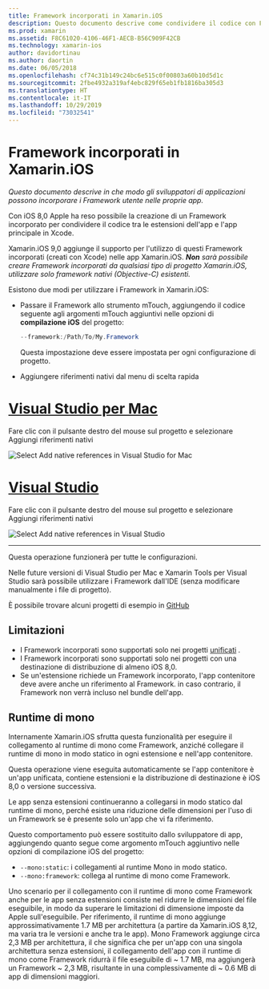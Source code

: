 ```yaml
---
title: Framework incorporati in Xamarin.iOS
description: Questo documento descrive come condividere il codice con Framework incorporati in un'applicazione Xamarin.iOS. Questa operazione può essere eseguita con lo strumento mTouch o i riferimenti nativi.
ms.prod: xamarin
ms.assetid: F8C61020-4106-46F1-AECB-B56C909F42CB
ms.technology: xamarin-ios
author: davidortinau
ms.author: daortin
ms.date: 06/05/2018
ms.openlocfilehash: cf74c31b149c24bc6e515c0f00803a60b10d5d1c
ms.sourcegitcommit: 2fbe4932a319af4ebc829f65eb1fb1816ba305d3
ms.translationtype: HT
ms.contentlocale: it-IT
ms.lasthandoff: 10/29/2019
ms.locfileid: "73032541"
---
```

# <a name="embedded-frameworks-in-xamarinios"></a>Framework incorporati in Xamarin.iOS

_Questo documento descrive in che modo gli sviluppatori di applicazioni possono incorporare i Framework utente nelle proprie app._

Con iOS 8,0 Apple ha reso possibile la creazione di un Framework incorporato per condividere il codice tra le estensioni dell'app e l'app principale in Xcode.

Xamarin.iOS 9,0 aggiunge il supporto per l'utilizzo di questi Framework incorporati (creati con Xcode) nelle app Xamarin.iOS. ***Non** sarà possibile creare Framework incorporati da qualsiasi tipo di progetto Xamarin.iOS, utilizzare solo framework nativi (Objective-C) esistenti.*

Esistono due modi per utilizzare i Framework in Xamarin.iOS:

- Passare il Framework allo strumento mTouch, aggiungendo il codice seguente agli argomenti mTouch aggiuntivi nelle opzioni di **compilazione iOS** del progetto:

  ```csharp
  --framework:/Path/To/My.Framework
  ```

  Questa impostazione deve essere impostata per ogni configurazione di progetto.

- Aggiungere riferimenti nativi dal menu di scelta rapida

# <a name="visual-studio-for-mactabmacos"></a>[Visual Studio per Mac](#tab/macos)

Fare clic con il pulsante destro del mouse sul progetto e selezionare Aggiungi riferimenti nativi

![](embedded-frameworks-images/xam-native-refs.png "Select Add native references in Visual Studio for Mac")

# <a name="visual-studiotabwindows"></a>[Visual Studio](#tab/windows)

Fare clic con il pulsante destro del mouse sul progetto e selezionare Aggiungi riferimenti nativi

![](embedded-frameworks-images/vs-native-refs.png "Select Add native references in Visual Studio")

-----

  Questa operazione funzionerà per tutte le configurazioni.

Nelle future versioni di Visual Studio per Mac e Xamarin Tools per Visual Studio sarà possibile utilizzare i Framework dall'IDE (senza modificare manualmente i file di progetto).

È possibile trovare alcuni progetti di esempio in [GitHub](https://github.com/rolfbjarne/embedded-frameworks)

## <a name="limitations"></a>Limitazioni

- I Framework incorporati sono supportati solo nei progetti [unificati](~/cross-platform/macios/unified/index.md) .
- I Framework incorporati sono supportati solo nei progetti con una destinazione di distribuzione di almeno iOS 8,0.
- Se un'estensione richiede un Framework incorporato, l'app contenitore deve avere anche un riferimento al Framework. in caso contrario, il Framework non verrà incluso nel bundle dell'app.

## <a name="the-mono-runtime"></a>Runtime di mono

Internamente Xamarin.iOS sfrutta questa funzionalità per eseguire il collegamento al runtime di mono come Framework, anziché collegare il runtime di mono in modo statico in ogni estensione e nell'app contenitore.

Questa operazione viene eseguita automaticamente se l'app contenitore è un'app unificata, contiene estensioni e la distribuzione di destinazione è iOS 8,0 o versione successiva.

Le app senza estensioni continueranno a collegarsi in modo statico dal runtime di mono, perché esiste una riduzione delle dimensioni per l'uso di un Framework se è presente solo un'app che vi fa riferimento.

Questo comportamento può essere sostituito dallo sviluppatore di app, aggiungendo quanto segue come argomento mTouch aggiuntivo nelle opzioni di compilazione iOS del progetto:

- `--mono:static`: i collegamenti al runtime Mono in modo statico.
- `--mono:framework`: collega al runtime di mono come Framework.

Uno scenario per il collegamento con il runtime di mono come Framework anche per le app senza estensioni consiste nel ridurre le dimensioni del file eseguibile, in modo da superare le limitazioni di dimensione imposte da Apple sull'eseguibile. Per riferimento, il runtime di mono aggiunge approssimativamente 1.7 MB per architettura (a partire da Xamarin.iOS 8,12, ma varia tra le versioni e anche tra le app). Mono Framework aggiunge circa 2,3 MB per architettura, il che significa che per un'app con una singola architettura senza estensioni, il collegamento dell'app con il runtime di mono come Framework ridurrà il file eseguibile di ~ 1.7 MB, ma aggiungerà un Framework ~ 2,3 MB, risultante in una complessivamente di ~ 0.6 MB di app di dimensioni maggiori.
